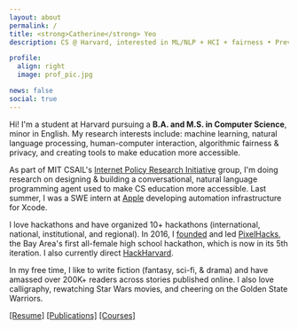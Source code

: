 ```yaml
---
layout: about
permalink: /
title: <strong>Catherine</strong> Yeo
description: CS @ Harvard, interested in ML/NLP + HCI + fairness • Previous SWE @ Apple • Storyteller & hacker at heart

profile:
  align: right
  image: prof_pic.jpg

news: false
social: true
---
```


Hi! I'm a student at Harvard pursuing a **B.A. and M.S. in Computer Science**, minor in English. My research interests include: machine learning, natural language processing, human-computer interaction, algorithmic fairness & privacy, and creating tools to make education more accessible.

As part of MIT CSAIL's [Internet Policy Research Initiative](https://internetpolicy.mit.edu/) group, I'm doing research on designing & building a conversational, natural language programming agent used to make CS education more accessible. Last summer, I was a SWE intern at [Apple](https://www.apple.com/) developing automation infrastructure for Xcode. 

I love hackathons and have organized 10+ hackathons (international, national, institutional, and regional). In 2016, I [founded](https://www.teenvogue.com/story/catherine-yeo-pixelhacks-hackathon-interview) and led [PixelHacks](http://pixelhacks.com/), the Bay Area's first all-female high school hackathon, which is now in its 5th iteration. I also currently direct [HackHarvard](http://hackharvard.io/).

In my free time, I like to write fiction (fantasy, sci-fi, & drama) and have amassed over 200K+ readers across stories published online. I also love calligraphy, rewatching Star Wars movies, and cheering on the Golden State Warriors.

[[Resume]](/resume) [[Publications]](publications) [[Courses]](courses)